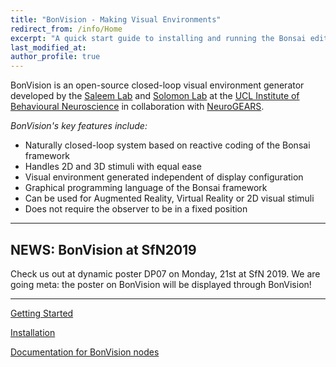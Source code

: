 ```yaml
---
title: "BonVision - Making Visual Environments"
redirect_from: /info/Home
excerpt: "A quick start guide to installing and running the Bonsai editor."
last_modified_at: 
author_profile: true
---
```


BonVision is an open-source closed-loop visual environment generator developed by the [Saleem Lab](www.saleemlab.com) and [Solomon Lab](www.solomonlab.info) at the [UCL Institute of Behavioural Neuroscience](http://www.ibn.ucl.ac.uk/) in collaboration with [NeuroGEARS](https://neurogears.org/).

*BonVision's key features include:*
* Naturally closed-loop system based on reactive coding of the Bonsai framework
* Handles 2D and 3D stimuli with equal ease
* Visual environment generated independent of display configuration
* Graphical programming language of the Bonsai framework
* Can be used for Augmented Reality, Virtual Reality or 2D visual stimuli
* Does not require the observer to be in a fixed position

***
## NEWS: BonVision at SfN2019

Check us out at dynamic poster DP07 on Monday, 21st at SfN 2019. 
We are going meta: the poster on BonVision will be displayed through BonVision!

***
[Getting Started](/pages/001_info)

[Installation](/pages/002_Install)

[Documentation for BonVision nodes](/docs/docs)
